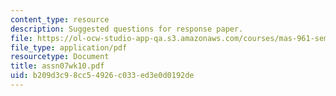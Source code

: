 ```yaml
---
content_type: resource
description: Suggested questions for response paper.
file: https://ol-ocw-studio-app-qa.s3.amazonaws.com/courses/mas-961-seminar-on-deep-engagement-fall-2004/b209d3c98cc54926c033ed3e0d0192de_assn07wk10.pdf
file_type: application/pdf
resourcetype: Document
title: assn07wk10.pdf
uid: b209d3c9-8cc5-4926-c033-ed3e0d0192de
---
```

